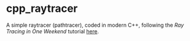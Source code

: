 # cpp_raytracer
A simple raytracer (pathtracer), coded in modern C++, following the _Ray Tracing in One Weekend_ tutorial [here](https://raytracing.github.io/books/RayTracingInOneWeekend.html).
